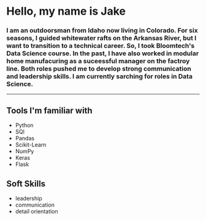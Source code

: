 # Hello, my name is Jake

### I am an outdoorsman from Idaho now living in Colorado. For six seasons, I guided whitewater rafts on the Arkansas River, but I want to transition to a technical career. So, I took Bloomtech's Data Science course. In the past, I have also worked in modular home manufacuring as a suceessful manager on the factroy line. Both roles pushed me to develop strong communication and leadership skills. I am currently sarching for roles in Data Science.

-----------------------------------------------------------------------------------------------------------------------------------------------------------------------------------------

## Tools I'm familiar with
- Python
- SQl
- Pandas
- Scikit-Learn
- NumPy
- Keras
- Flask

## Soft Skills
- leadership
- communication
- detail orientation
